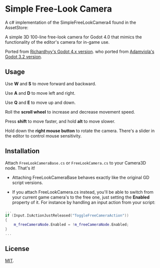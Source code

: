 # Simple Free-Look Camera
A c# implementation of the SimpleFreeLookCamera4 found in the AssetStore:
 
A simple 3D 100-line free-look camera for Godot 4.0 that mimics the functionality of the editor's camera for in-game use.

Ported from [Richardhyy's Godot 4.x version](https://github.com/richardhyy/simple-free-look-camera-4).
who ported from [Adamviola's Godot 3.2 version](https://github.com/adamviola/simple-free-look-camera).

## Usage
Use **W** and **S** to move forward and backward.

Use **A** and **D** to move left and right.

Use **Q** and **E** to move up and down.

Roll the **scroll wheel** to increase and decrease movement speed.

Press **shift** to move faster, and hold **alt** to move slower.

Hold down the **right mouse button** to rotate the camera.
There's a slider in the editor to control mouse sensitivity.

## Installation
Attach `FreeLookCameraBase.cs` or `FreeLookCamera.cs` to your Camera3D node. That's it!

- Attaching FreeLookCameraBase behaves exactly like the original GD script versions.

- If you attach FreeLookCamera.cs instead, you'll be able to switch from your current game camera's to the free one, just setting the **Enabled** property of it. For instance by handling an input action from your script:

```c++
...
if (Input.IsActionJustReleased("ToggleFreeCameraAction"))
{
    m_freeCameraNode.Enabled = !m_freeCameraNode.Enabled;
}
...
```

## License
[MIT](https://opensource.org/licenses/MIT).
 